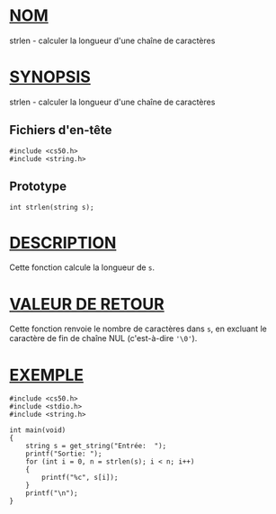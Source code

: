 # [NOM](#nom)

strlen - calculer la longueur d'une chaîne de caractères

# [SYNOPSIS](#synopsis)

strlen - calculer la longueur d'une chaîne de caractères

## Fichiers d'en-tête

    #include <cs50.h>
    #include <string.h>

## Prototype

    int strlen(string s);

# [DESCRIPTION](#description)

Cette fonction calcule la longueur de `s`.

# [VALEUR DE RETOUR](#valeur-de-retour)

Cette fonction renvoie le nombre de caractères dans `s`, en excluant le caractère de fin de chaîne NUL (c'est-à-dire `'\0'`).

# [EXEMPLE](#exemples)

    #include <cs50.h>
    #include <stdio.h>
    #include <string.h>

    int main(void)
    {
        string s = get_string("Entrée:  ");
        printf("Sortie: ");
        for (int i = 0, n = strlen(s); i < n; i++)
        {
            printf("%c", s[i]);
        }
        printf("\n");
    }